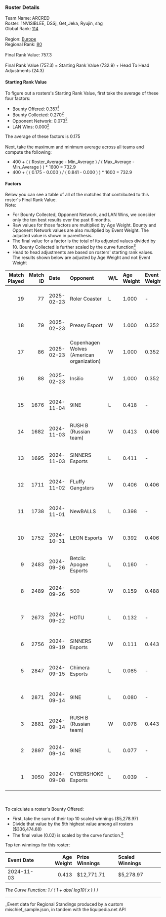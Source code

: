 ### Roster Details<br />
Team Name: ARCRED<br />
Roster: 1NVISIBLEE, DSSj, Get_Jeka, Ryujin, shg<br />
Global Rank: [114](../../standings_global_2025_03_01.md)<br />
<br />
Region: [Europe]( ../../standings_europe_2025_03_01.md)<br />
Regional Rank: [80]( ../../standings_europe_2025_03_01.md)<br />
<br />
Final Rank Value:  757.3<br />
<br />
Final Rank Value (757.3) = Starting Rank Value (732.9) + Head To Head Adjustments (24.3)<br />

#### Starting Rank Value<br />
To figure out a rosters's Starting Rank Value, first take the average of these four factors:<br />
- Bounty Offered: 0.357[<sup>1</sup>](#table2)
- Bounty Collected: 0.270[<sup>2</sup>](#table1)
- Opponent Network: 0.073[<sup>2</sup>](#table1)
- LAN Wins: 0.000[<sup>2</sup>](#table1)

The average of these factors is 0.175<br />
<br />
Next, take the maximum and minimum average across all teams and compute the following:<br />
- 400 + ( ( Roster_Average - Min_Average ) / ( Max_Average - Min_Average ) ) * 1600 = 732.9
- 400 + ( ( 0.175 - 0.000 ) / ( 0.841 - 0.000 ) ) * 1600 = 732.9


#### Factors<br />
Below you can see a table of all of the matches that contributed to this roster's Final Rank Value.<br />
Note:<br />

- For Bounty Collected, Opponent Network, and LAN Wins, we consider only the ten best results over the past 6 months.
- Raw values for those factors are multiplied by Age Weight. Bounty and Opponent Network values are also multiplied by Event Weight. The adjusted value is shown in parenthesis.
- The final value for a factor is the total of its adjusted values divided by 10. Bounty Collected is further scaled by the curve function[<sup>3</sup>](#curveFunction)
- Head to head adjustments are based on rosters' starting rank values. The results shown below are adjusted by Age Weight and not Event Weight
<span id="table1"></span><br />


| Match Played | Match ID | Date       | Opponent                                  | W/L | Age Weight | Event Weight | Bounty Collected | Opponent Network | LAN Wins  | H2H Adj. | Roster                                  |
| -: | -: | :- | :- | :- | :- | :- | :- | :- | :- | -: | :- |
|           19 |       77 | 2025-02-23 | Roler Coaster                             | L   | 1.000      | -            | -                | -                | -         |   -21.40 | 1NVISIBLEE, DSSj, Get_Jeka, Ryujin, shg |
|           18 |       79 | 2025-02-23 | Preasy Esport                             | W   | 1.000      | 0.352        | 0.007 (0.002)    | 0.206 (0.073)    | 0 (0.000) |    12.06 | 1NVISIBLEE, DSSj, Get_Jeka, Ryujin, shg |
|           17 |       86 | 2025-02-23 | Copenhagen Wolves (American organization) | W   | 1.000      | 0.352        | 0.008 (0.003)    | 0.665 (0.234)    | 0 (0.000) |    21.34 | 1NVISIBLEE, DSSj, Get_Jeka, Ryujin, shg |
|           16 |       88 | 2025-02-23 | Insilio                                   | W   | 1.000      | 0.352        | 0.000 (0.000)    | 0.399 (0.140)    | 0 (0.000) |    14.02 | 1NVISIBLEE, DSSj, Get_Jeka, Ryujin, shg |
|           15 |     1676 | 2024-11-04 | 9INE                                      | L   | 0.418      | -            | -                | -                | -         |    -6.58 | 1NVISIBLEE, DSSj, Get_Jeka, synyx, Vert |
|           14 |     1682 | 2024-11-03 | RUSH B (Russian team)                     | W   | 0.413      | 0.406        | 0.027 (0.005)    | 0.569 (0.095)    | 0 (0.000) |     9.13 | 1NVISIBLEE, DSSj, Get_Jeka, shg, synyx  |
|           13 |     1695 | 2024-11-03 | SINNERS Esports                           | L   | 0.411      | -            | -                | -                | -         |    -3.15 | 1NVISIBLEE, DSSj, Get_Jeka, synyx, Vert |
|           12 |     1711 | 2024-11-02 | FLuffy Gangsters                          | W   | 0.406      | 0.406        | 0.005 (0.001)    | 0.419 (0.069)    | 0 (0.000) |     5.99 | 1NVISIBLEE, DSSj, Get_Jeka, shg, synyx  |
|           11 |     1738 | 2024-11-01 | NewBALLS                                  | L   | 0.398      | -            | -                | -                | -         |    -9.79 | 1NVISIBLEE, DSSj, Get_Jeka, synyx, Vert |
|           10 |     1752 | 2024-10-31 | LEON Esports                              | W   | 0.392      | 0.406        | 0.002 (0.000)    | 0.000 (0.000)    | 0 (0.000) |     2.96 | 1NVISIBLEE, DSSj, Get_Jeka, shg, synyx  |
|            9 |     2483 | 2024-09-26 | Betclic Apogee Esports                    | L   | 0.160      | -            | -                | -                | -         |    -2.87 | 1NVISIBLEE, DSSj, Get_Jeka, synyx, Vert |
|            8 |     2489 | 2024-09-26 | 500                                       | W   | 0.159      | 0.488        | 0.086 (0.007)    | 1.000 (0.078)    | 0 (0.000) |     4.44 | 1NVISIBLEE, DSSj, Get_Jeka, synyx, Vert |
|            7 |     2673 | 2024-09-22 | HOTU                                      | L   | 0.132      | -            | -                | -                | -         |    -2.44 | 1NVISIBLEE, DSSj, Get_Jeka, synyx, Vert |
|            6 |     2756 | 2024-09-19 | SINNERS Esports                           | W   | 0.111      | 0.443        | 0.027 (0.001)    | 0.448 (0.022)    | 0 (0.000) |     2.66 | 1NVISIBLEE, DSSj, Get_Jeka, synyx, Vert |
|            5 |     2847 | 2024-09-15 | Chimera Esports                           | L   | 0.085      | -            | -                | -                | -         |    -0.91 | 1NVISIBLEE, DSSj, Get_Jeka, synyx, Vert |
|            4 |     2871 | 2024-09-14 | 9INE                                      | L   | 0.080      | -            | -                | -                | -         |    -1.29 | 1NVISIBLEE, DSSj, Get_Jeka, synyx, Vert |
|            3 |     2881 | 2024-09-14 | RUSH B (Russian team)                     | W   | 0.078      | 0.443        | 0.027 (0.001)    | 0.569 (0.020)    | 0 (0.000) |     1.73 | 1NVISIBLEE, DSSj, Get_Jeka, synyx, Vert |
|            2 |     2897 | 2024-09-14 | 9INE                                      | L   | 0.077      | -            | -                | -                | -         |    -1.25 | 1NVISIBLEE, DSSj, Get_Jeka, synyx, Vert |
|            1 |     3050 | 2024-09-08 | CYBERSHOKE Esports                        | L   | 0.039      | -            | -                | -                | -         |    -0.30 | 1NVISIBLEE, DSSj, Get_Jeka, synyx, Vert |

<br />
<span id="table2"></span><br />
To calculate a roster's Bounty Offered:<br />

- First, take the sum of their top 10 scaled winnings ($5,278.97)
- Divide that value by the 5th highest value among all rosters ($336,474.68)
- The final value (0.02) is scaled by the curve function.[<sup>3</sup>](#curveFunction)

Top ten winnings for this roster:<br />

| Event Date | Age Weight | Prize Winnings | Scaled Winnings |
| :- | -: | :- | :- |
| 2024-11-03 |      0.413 | $12,771.71     | $5,278.97       |


<span id="curveFunction"></span>_The Curve Function: 1 / ( 1 + abs( log10( x ) ) )_<br />

---
_Event data for Regional Standings produced by a custom mischief_sample.json, in tandem with the liquipedia.net API<br />

